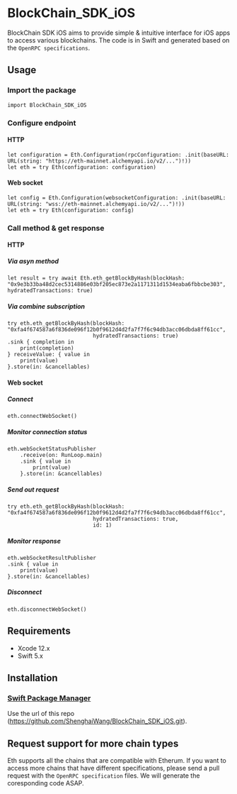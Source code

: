 # BlockChain_SDK_iOS

BlockChain SDK iOS aims to provide simple & intuitive interface for iOS apps to access various blockchains. 
The code is in Swift and generated based on the `OpenRPC specifications`.


## Usage

### Import the package

    import BlockChain_SDK_iOS
        
### Configure endpoint

#### HTTP

    let configuration = Eth.Configuration(rpcConfiguration: .init(baseURL: URL(string: "https://eth-mainnet.alchemyapi.io/v2/...")!))
    let eth = try Eth(configuration: configuration)
    
#### Web socket

    let config = Eth.Configuration(websocketConfiguration: .init(baseURL: URL(string: "wss://eth-mainnet.alchemyapi.io/v2/...")!))
    let eth = try Eth(configuration: config)

### Call method & get response

#### HTTP 

##### Via asyn method

    let result = try await Eth.eth_getBlockByHash(blockHash: "0x9e3b33ba48d2cec5314886e03bf205ec873e2a1171311d1534eaba6fbbcbe303", hydratedTransactions: true)

##### Via combine subscription
    
    try eth.eth_getBlockByHash(blockHash: "0xfa4f674587a6f836de096f12b0f9612d4d2fa7f7f6c94db3acc06dbda8ff61cc",
                               hydratedTransactions: true)
    .sink { completion in
        print(completion)
    } receiveValue: { value in
        print(value)
    }.store(in: &cancellables)

#### Web socket

##### Connect

    eth.connectWebSocket()

##### Monitor connection status

    eth.webSocketStatusPublisher
        .receive(on: RunLoop.main)
        .sink { value in
            print(value)
        }.store(in: &cancellables)

##### Send out request

    try eth.eth_getBlockByHash(blockHash: "0xfa4f674587a6f836de096f12b0f9612d4d2fa7f7f6c94db3acc06dbda8ff61cc",
                               hydratedTransactions: true,
                               id: 1)
                               
##### Monitor response

    eth.webSocketResultPublisher
    .sink { value in
        print(value)
    }.store(in: &cancellables)

##### Disconnect

    eth.disconnectWebSocket()


## Requirements

* Xcode 12.x
* Swift 5.x
    
## Installation

### [Swift Package Manager](https://github.com/apple/swift-package-manager)    

Use the url of this repo (https://github.com/ShenghaiWang/BlockChain_SDK_iOS.git).

## Request support for more chain types

Eth supports all the chains that are compatible with Etherum. If you want to access more chains that have different specifications, please send a pull request with the `OpenRPC specification` files. We will generate the coresponding code ASAP.

